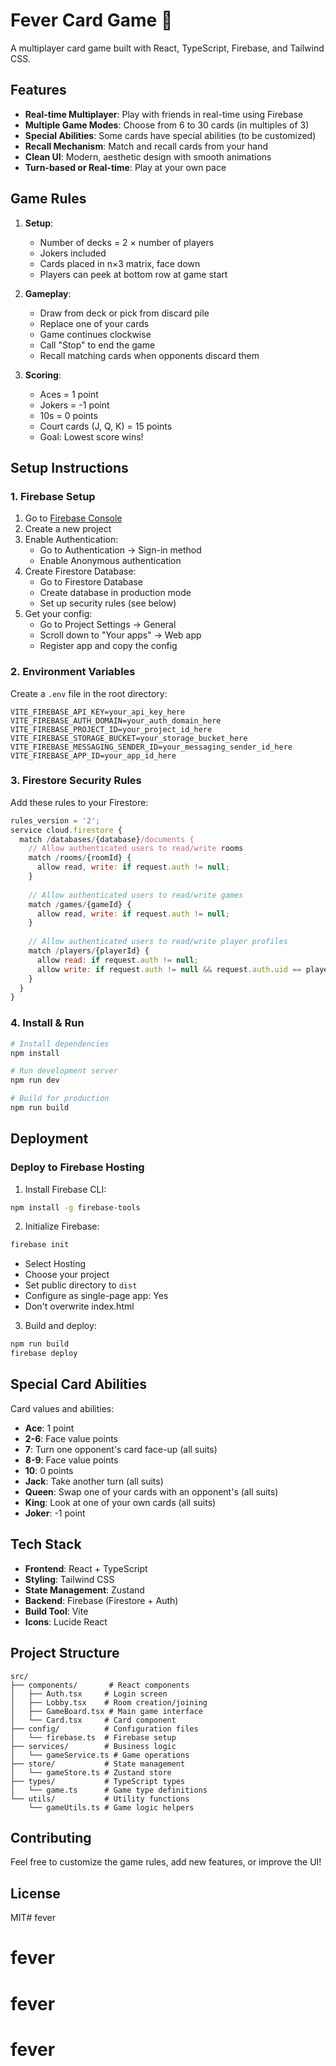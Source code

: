 # Fever Card Game 🎴

A multiplayer card game built with React, TypeScript, Firebase, and Tailwind CSS.

## Features

- **Real-time Multiplayer**: Play with friends in real-time using Firebase
- **Multiple Game Modes**: Choose from 6 to 30 cards (in multiples of 3)
- **Special Abilities**: Some cards have special abilities (to be customized)
- **Recall Mechanism**: Match and recall cards from your hand
- **Clean UI**: Modern, aesthetic design with smooth animations
- **Turn-based or Real-time**: Play at your own pace

## Game Rules

1. **Setup**: 
   - Number of decks = 2 × number of players
   - Jokers included
   - Cards placed in n×3 matrix, face down
   - Players can peek at bottom row at game start

2. **Gameplay**:
   - Draw from deck or pick from discard pile
   - Replace one of your cards
   - Game continues clockwise
   - Call "Stop" to end the game
   - Recall matching cards when opponents discard them

3. **Scoring**:
   - Aces = 1 point
   - Jokers = -1 point
   - 10s = 0 points
   - Court cards (J, Q, K) = 15 points
   - Goal: Lowest score wins!

## Setup Instructions

### 1. Firebase Setup

1. Go to [Firebase Console](https://console.firebase.google.com/)
2. Create a new project
3. Enable Authentication:
   - Go to Authentication → Sign-in method
   - Enable Anonymous authentication
4. Create Firestore Database:
   - Go to Firestore Database
   - Create database in production mode
   - Set up security rules (see below)
5. Get your config:
   - Go to Project Settings → General
   - Scroll down to "Your apps" → Web app
   - Register app and copy the config

### 2. Environment Variables

Create a `.env` file in the root directory:

```env
VITE_FIREBASE_API_KEY=your_api_key_here
VITE_FIREBASE_AUTH_DOMAIN=your_auth_domain_here
VITE_FIREBASE_PROJECT_ID=your_project_id_here
VITE_FIREBASE_STORAGE_BUCKET=your_storage_bucket_here
VITE_FIREBASE_MESSAGING_SENDER_ID=your_messaging_sender_id_here
VITE_FIREBASE_APP_ID=your_app_id_here
```

### 3. Firestore Security Rules

Add these rules to your Firestore:

```javascript
rules_version = '2';
service cloud.firestore {
  match /databases/{database}/documents {
    // Allow authenticated users to read/write rooms
    match /rooms/{roomId} {
      allow read, write: if request.auth != null;
    }
    
    // Allow authenticated users to read/write games
    match /games/{gameId} {
      allow read, write: if request.auth != null;
    }
    
    // Allow authenticated users to read/write player profiles
    match /players/{playerId} {
      allow read: if request.auth != null;
      allow write: if request.auth != null && request.auth.uid == playerId;
    }
  }
}
```

### 4. Install & Run

```bash
# Install dependencies
npm install

# Run development server
npm run dev

# Build for production
npm run build
```

## Deployment

### Deploy to Firebase Hosting

1. Install Firebase CLI:
```bash
npm install -g firebase-tools
```

2. Initialize Firebase:
```bash
firebase init
```
- Select Hosting
- Choose your project
- Set public directory to `dist`
- Configure as single-page app: Yes
- Don't overwrite index.html

3. Build and deploy:
```bash
npm run build
firebase deploy
```

## Special Card Abilities

Card values and abilities:

- **Ace**: 1 point
- **2-6**: Face value points
- **7**: Turn one opponent's card face-up (all suits)
- **8-9**: Face value points
- **10**: 0 points
- **Jack**: Take another turn (all suits)
- **Queen**: Swap one of your cards with an opponent's (all suits)
- **King**: Look at one of your own cards (all suits)
- **Joker**: -1 point

## Tech Stack

- **Frontend**: React + TypeScript
- **Styling**: Tailwind CSS
- **State Management**: Zustand
- **Backend**: Firebase (Firestore + Auth)
- **Build Tool**: Vite
- **Icons**: Lucide React

## Project Structure

```
src/
├── components/       # React components
│   ├── Auth.tsx     # Login screen
│   ├── Lobby.tsx    # Room creation/joining
│   ├── GameBoard.tsx # Main game interface
│   └── Card.tsx     # Card component
├── config/          # Configuration files
│   └── firebase.ts  # Firebase setup
├── services/        # Business logic
│   └── gameService.ts # Game operations
├── store/           # State management
│   └── gameStore.ts # Zustand store
├── types/           # TypeScript types
│   └── game.ts      # Game type definitions
└── utils/           # Utility functions
    └── gameUtils.ts # Game logic helpers
```

## Contributing

Feel free to customize the game rules, add new features, or improve the UI!

## License

MIT# fever
# fever
# fever
# fever
